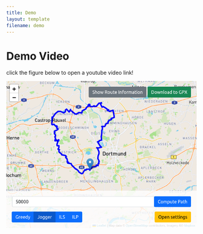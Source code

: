 ```yaml
---
title: Demo
layout: template
filename: demo
--- 
```


# Demo Video 
click the figure below to open a youtube video link!


[![Demo Video](figs/UIroute.png)](https://youtu.be/w69yaL7F1gM)
